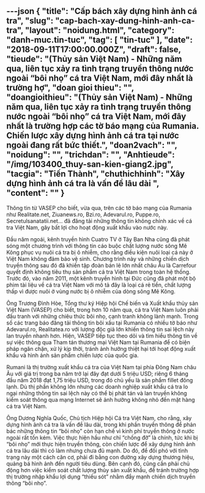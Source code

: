 ---json
{
    "title": "Cấp bách xây dựng hình ảnh cá tra",
    "slug": "cap-bach-xay-dung-hinh-anh-ca-tra",
    "layout": "noidung.html",
    "category": "danh-muc.tin-tuc",
    "tag": [
        "tin-tuc"
    ],
    "date": "2018-09-11T17:00:00.000Z",
    "draft": false,
    "tieude": "(Thủy sản Việt Nam) - Những năm qua, liên tục xảy ra tình trạng truyền thông nước ngoài “bôi nhọ” cá tra Việt Nam, mới đây nhất là trường hợ",
    "doan gioi thieu": "",
    "doangioithieu": "(Thủy sản Việt Nam) - Những năm qua, liên tục xảy ra tình trạng truyền thông nước ngoài “bôi nhọ” cá tra Việt Nam, mới đây nhất là trường hợp các tờ báo mạng của Rumania. Chiến lược xây dựng hình ảnh cá tra tại nước ngoài đang rất bức thiết.",
    "doan2vach": "",
    "noidung": "",
    "trichdan": "",
    "Anhtieude": "/img/103400_thuy-san-kien-giang2.jpg",
    "tacgia": "Tiến Thành",
    "chuthichhinh": "Xây dựng hình ảnh cá tra là vấn đề lâu dài ",
    "__content__": ""
}
---
<p>Th&ocirc;ng tin từ VASEP cho biết, vừa qua, tr&ecirc;n c&aacute;c tờ b&aacute;o mạng của Rumania như Realitate.net, Ziuanews.ro, Bzi.ro, Adevarul.ro, Puppe.ro, Secretulsanatatii.net... đ&atilde; đăng tải những th&ocirc;ng tin kh&ocirc;ng ch&iacute;nh x&aacute;c về c&aacute; tra Việt Nam, g&acirc;y bất lợi cho hoạt động xuất khẩu v&agrave;o nước n&agrave;y.</p>

<p>Đầu năm ngo&aacute;i, k&ecirc;nh truyền h&igrave;nh Cuatro TV ở T&acirc;y Ban Nha cũng đ&atilde; ph&aacute;t s&oacute;ng một chương tr&igrave;nh với th&ocirc;ng tin c&aacute;o buộc chất lượng nước s&ocirc;ng M&ecirc; K&ocirc;ng phục vụ nu&ocirc;i c&aacute; tra bị &ocirc; nhiễm, cho rằng điều kiện nu&ocirc;i loại c&aacute; n&agrave;y ở Việt Nam kh&ocirc;ng đảm bảo vệ sinh. Chương tr&igrave;nh n&agrave;y v&agrave; những chi&ecirc;́n dịch truy&ecirc;̀n th&ocirc;ng sau đ&oacute; đ&atilde; khi&ecirc;́n tập đo&agrave;n b&aacute;n lẻ lớn nhất ch&acirc;u &Acirc;u l&agrave; Carrefour quyết định kh&ocirc;ng ti&ecirc;u thụ sản phẩm c&aacute; tra Việt Nam trong to&agrave;n hệ thống. Trước đ&oacute;, v&agrave;o năm 2011, một k&ecirc;nh truyền h&igrave;nh tại Đức cũng đ&atilde; ph&aacute;t một bộ phim t&agrave;i liệu về c&aacute; tra Việt Nam với m&ocirc; tả đ&acirc;y l&agrave; loại c&aacute; rẻ tiền, chất lượng thấp v&igrave; được nu&ocirc;i ở v&ugrave;ng nước bị &ocirc; nhiễm của d&ograve;ng s&ocirc;ng M&ecirc; K&ocirc;ng.</p>

<p>&Ocirc;ng Trương Đ&igrave;nh H&ograve;e, Tổng thư k&yacute; Hiệp hội Chế biến v&agrave; Xuất khẩu thủy sản Việt Nam (VASEP) cho biết, trong hơn 10 năm qua, c&aacute; tra Việt Nam lu&ocirc;n phải đấu tranh với những chi&ecirc;u thức b&ocirc;i nhọ, cạnh tranh kh&ocirc;ng l&agrave;nh mạnh. Trong số c&aacute;c trang b&aacute;o đăng tải th&ocirc;ng tin b&ocirc;i xấu tại Rumania c&oacute; nhiều tờ b&aacute;o như Adevarul.ro, Realitatea.ro với lượng độc giả lớn khiến th&ocirc;ng tin sai lệch n&agrave;y lan truyền nhanh hơn. Hiện, VASEP tiếp tục theo d&otilde;i v&agrave; t&igrave;m hiểu th&ocirc;ng tin về sự việc th&ocirc;ng qua Tham t&aacute;n thương mại Việt Nam tại Rumania để c&oacute; biện ph&aacute;p ngăn chặn, xử l&yacute; kịp thời, tr&aacute;nh ảnh hưởng thiệt hại tới hoạt động xuất khẩu v&agrave; h&igrave;nh ảnh sản phẩm chiến lược của quốc gia.</p>

<p>Rumani l&agrave; thị trường xuất khẩu c&aacute; tra của Việt Nam tại ph&iacute;a Đ&ocirc;ng Nam ch&acirc;u &Acirc;u với gi&aacute; trị trong ba năm trở lại đ&acirc;y đạt dưới 5 triệu USD; ri&ecirc;ng 6 th&aacute;ng đầu năm 2018 đạt 1,75 triệu USD, trong đ&oacute; chủ yếu l&agrave; sản phẩm fillet đ&ocirc;ng lạnh. D&ugrave; thị phần kh&ocirc;ng lớn nhưng c&aacute;c doanh nghiệp xuất khẩu c&aacute; tra lo ngại những th&ocirc;ng tin sai lệch n&agrave;y c&oacute; thể bị ph&aacute;t t&aacute;n v&agrave; lan truyền kh&ocirc;ng kiểm so&aacute;t th&ocirc;ng qua mạng Internet sẽ ảnh hưởng kh&ocirc;ng nhỏ đến mặt h&agrave;ng c&aacute; tra Việt Nam.</p>

<p>&Ocirc;ng Dương Nghĩa Quốc, Chủ tịch Hiệp hội C&aacute; tra Việt Nam, cho rằng, x&acirc;y dựng h&igrave;nh ảnh c&aacute; tra l&agrave; v&acirc;́n đ&ecirc;̀ l&acirc;u d&agrave;i, trong khi phần truyền th&ocirc;ng để phản b&aacute;c những th&ocirc;ng tin &ldquo;b&ocirc;i nhọ&rdquo; c&ograve;n hạn chế v&igrave; kinh ph&iacute; truyền th&ocirc;ng ở nước ngo&agrave;i rất tốn k&eacute;m. Việc thực hiện hầu như chỉ &ldquo;chống đỡ&rdquo; l&agrave; ch&iacute;nh, tức khi bị &ldquo;b&ocirc;i nhọ&rdquo; mới thực hi&ecirc;̣n truyền th&ocirc;ng, c&ograve;n chiến lược để x&acirc;y dựng h&igrave;nh ảnh c&aacute; tra l&acirc;u d&agrave;i th&igrave; c&oacute; l&agrave;m nhưng chưa đủ mạnh. Do đ&oacute;, để đ&ocirc;́i ph&oacute; với t&igrave;nh trạng n&agrave;y một c&aacute;ch căn cơ, phải đi bằng con đường x&acirc;y dựng thương hiệu, quảng b&aacute; h&igrave;nh ảnh đến người ti&ecirc;u d&ugrave;ng. B&ecirc;n cạnh đ&oacute;, cũng cần phải chủ động hơn việc kiểm so&aacute;t chất lượng thủy sản xuất khẩu, để tr&aacute;nh trường hợp thị trường nhập khẩu lợi dụng &ldquo;thiếu s&oacute;t&rdquo; nhằm đẩy mạnh chi&ecirc;́n dịch truy&ecirc;̀n th&ocirc;ng &ldquo;b&ocirc;i nhọ&rdquo;.&nbsp;</p>
